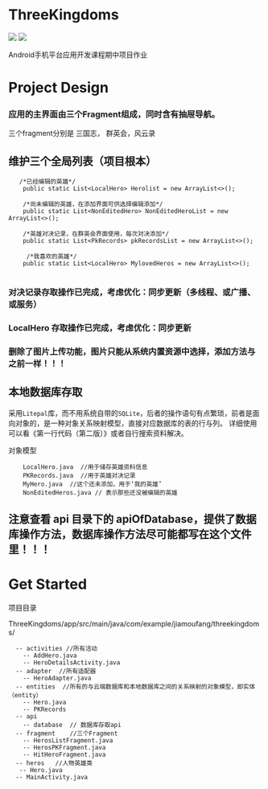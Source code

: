 # ThreeKingdoms
![](https://img.shields.io/badge/download-1K-brightgreen.svg)   ![](https://img.shields.io/badge/android-app-brightgreent.svg)


Android手机平台应用开发课程期中项目作业

# Project Design 

### 应用的主界面由三个Fragment组成，同时含有抽屉导航。

三个fragment分别是 三国志， 群英会，风云录

## 维护三个全局列表（项目根本）

```
   /*已经编辑的英雄*/
    public static List<LocalHero> Herolist = new ArrayList<>();

    /*尚未编辑的英雄，在添加界面可供选择编辑添加*/
    public static List<NonEditedHero> NonEditedHeroList = new ArrayList<>();

    /*英雄对决记录，在群英会界面使用，每次对决添加*/
    public static List<PkRecords> pkRecordsList = new ArrayList<>();
    
     /*我喜欢的英雄*/
    public static List<LocalHero> MylovedHeros = new ArrayList<>();
    
```
### 对决记录存取操作已完成，考虑优化：同步更新（多线程、或广播、或服务）

### LocalHero 存取操作已完成，考虑优化：同步更新

### 删除了图片上传功能，图片只能从系统内置资源中选择，添加方法与之前一样！！！

## 本地数据库存取

采用``Litepal``库，而不用系统自带的``SQLite``，后者的操作语句有点繁琐，前者是面向对象的，是一种对象关系映射模型，直接对应数据库的表的行与列。
详细使用可以看《第一行代码（第二版）》或者自行搜索资料解决。

对象模型

```
    LocalHero.java  //用于储存英雄资料信息
    PKRecords.java  //用于英雄对决记录
    MyHero.java  //这个还未添加，用于‘我的英雄’
    NonEditedHeros.java // 表示那些还没被编辑的英雄
```

## 注意查看 api 目录下的 apiOfDatabase，提供了数据库操作方法，数据库操作方法尽可能都写在这个文件里！！！

# Get Started

项目目录

ThreeKingdoms/app/src/main/java/com/example/jiamoufang/threekingdoms/

```
  -- activities	//所有活动
    -- AddHero.java
    -- HeroDetailsActivity.java
  -- adapter  //所有适配器
    -- HeroAdapter.java
  -- entities  //所有的与云端数据库和本地数据库之间的关系映射的对象模型，即实体（entity）
    -- Hero.java
    -- PKRecords
  -- api
    -- database  // 数据库存取api
  -- fragment	 //三个Fragment
    -- HerosListFragment.java	
    -- HerosPKFragment.java
    -- HitHeroFragment.java
  -- heros	 //人物英雄类
   -- Hero.java
  -- MainActivity.java
```





